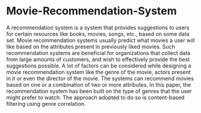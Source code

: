 # Movie-Recommendation-System

A recommendation system is a system that provides suggestions to users for certain resources like books, movies, songs, etc., based on some data set. Movie recommendation systems usually predict what movies a user will like based on the attributes present in previously liked movies. Such recommendation systems are beneficial for organizations that collect data from large amounts of customers, and wish to effectively provide the best suggestions possible. A lot of factors can be considered while designing a movie recommendation system like the genre of the movie, actors present in it or even the director of the movie. The systems can recommend movies based on one or a combination of two or more attributes. In this paper, the recommendation system has been built on the type of genres that the user might prefer to watch. The approach adopted to do so is content-based filtering using genre correlation.
